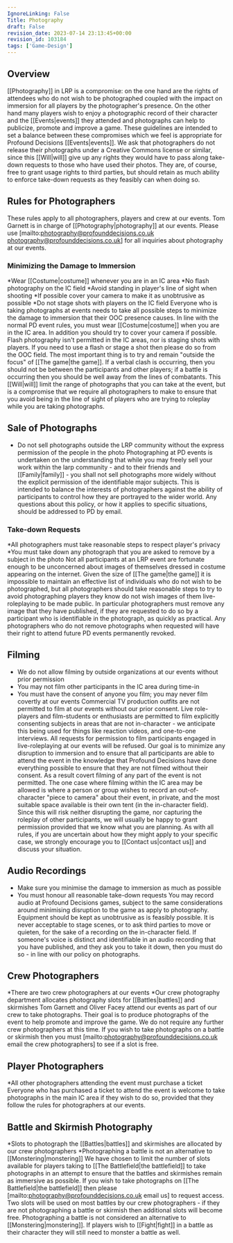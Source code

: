 ```yaml
---
IgnoreLinking: False
Title: Photography
draft: False
revision_date: 2023-07-14 23:13:45+00:00
revision_id: 103184
tags: ['Game-Design']
---
```


## Overview
[[Photography]] in LRP is a compromise: on the one hand are the rights of attendees who do not wish to be photographed coupled with the impact on immersion for all players by the photographer's presence. On the other hand many players wish to enjoy a photographic record of their character and the [[Events|events]] they attended and photographs can help to publicize, promote and improve a game. These guidelines are intended to set a balance between these compromises which we feel is appropriate for Profound Decisions [[Events|events]].
We ask that photographers do not release their photographs under a Creative Commons license or similar, since this [[Will|will]] give up any rights they would have to pass along take-down requests to those who have used their photos. They are, of course, free to grant usage rights to third parties, but should retain as much ability to enforce take-down requests as they feasibly can when doing so.
## Rules for Photographers
These rules apply to all photographers, players and crew at our events. Tom Garnett is in charge of [[Photography|photography]] at our events. Please use [mailto:photography@profounddecisions.co.uk photography@profounddecisions.co.uk] for all inquiries about photography at our events.
### Minimizing the Damage to Immersion
*Wear [[Costume|costume]] whenever you are in an IC area
*No flash photography on the IC field
*Avoid standing in player's line of sight when shooting
*If possible cover your camera to make it as unobtrusive as possible
*Do not stage shots with players on the IC field
Everyone who is taking photographs at events needs to take all possible steps to minimize the damage to immersion that their OOC presence causes. In line with the normal PD event rules, you must wear [[Costume|costume]] when you are in the IC area. In addition you should try to cover your camera if possible. Flash photography isn't permitted in the IC areas, nor is staging shots with players. If you need to use a flash or stage a shot then please do so from the OOC field.
The most important thing is to try and remain "outside the focus" of [[The game|the game]]. If a verbal clash is occurring, then you should not be between the participants and other players; if a battle is occurring then you should be well away from the lines of combatants. This [[Will|will]] limit the range of photographs that you can take at the event, but is a compromise that we require all photographers to make to ensure that you avoid being in the line of sight of players who are trying to roleplay while you are taking photographs.
## Sale of Photographs
* Do not sell photographs outside the LRP community without the express permission of the people in the photo
Photographing at PD events is undertaken on the understanding that while you may freely sell your work within the larp community - and to their friends and [[Family|family]] - you shall not sell photographs more widely without the explicit permission of the identifiable major subjects.
This is intended to balance the interests of photographers against the ability of participants to control how they are portrayed to the wider world. Any questions about this policy, or how it applies to specific situations, should be addressed to PD by email.
### Take-down Requests
*All photographers must take reasonable steps to respect player's privacy
*You must take down any photograph that you are asked to remove by a subject in the photo
Not all participants at an LRP event are fortunate enough to be unconcerned about images of themselves dressed in costume appearing on the internet. Given the size of [[The game|the game]] it is impossible to maintain an effective list of individuals who do not wish to be photographed, but all photographers should take reasonable steps to try to avoid photographing players they know do not wish images of them live-roleplaying to be made public.
In particular photographers must remove any image that they have published, if they are requested to do so by a participant who is identifiable in the photograph, as quickly as practical. Any photographers who do not remove photographs when requested will have their right to attend future PD events permanently revoked.
## Filming
* We do not allow filming by outside organizations at our events without prior permission
* You may not film other participants in the IC area during time-in
* You must have the consent of anyone you film; you may never film covertly at our events
Commercial TV production outfits are not permitted to film at our events without our prior consent. Live role-players and film-students or enthusiasts are permitted to film explicitly consenting subjects in areas that are not in-character - we anticipate this being used for things like reaction videos, and one-to-one interviews. 
All requests for permission to film participants engaged in live-roleplaying at our events will be refused. Our goal is to minimize any disruption to immersion and to ensure that all participants are able to attend the event in the knowledge that Profound Decisions have done everything possible to ensure that they are not filmed without their consent. As a result covert filming of any part of the event is not permitted.
The one case where filming within the IC area may be allowed is where a person or group wishes to record an out-of-character "piece to camera" about their event, in private, and the most suitable space available is their own tent (in the in-character field). Since this will risk neither disrupting the game, nor capturing the roleplay of other participants, we will usually be happy to grant permission provided that we know what you are planning.
As with all rules, if you are uncertain about how they might apply to your specific case, we strongly encourage you to [[Contact us|contact us]] and discuss your situation.
## Audio Recordings
* Make sure you minimise the damage to immersion as much as possible
* You must honour all reasonable take-down requests
You may record audio at Profound Decisions games, subject to the same considerations around minimising disruption to the game as apply to photography. Equipment should be kept as unobtrusive as is feasibly possible. It is never acceptable to stage scenes, or to ask third parties to move or quieten, for the sake of a recording on the in-character field.
If someone's voice is distinct and identifiable in an audio recording that you have published, and they ask you to take it down, then you must do so - in line with our policy on photographs.
## Crew Photographers
*There are two crew photographers at our events
*Our crew photography department allocates photography slots for [[Battles|battles]] and skirmishes
Tom Garnett and Oliver Facey attend our events as part of our crew to take photographs. Their goal is to  produce photographs of the event to help promote and improve the game. We do not require any further crew photographers at this time.
If you wish to take photographs on a battle or skirmish then you must [mailto:photography@profounddecisions.co.uk email the crew photographers] to see if a slot is free.
## Player Photographers
*All other photographers attending the event must purchase a ticket
Everyone who has purchased a ticket to attend the event is welcome to take photographs in the main IC area if they wish to do so, provided that they follow the rules for photographers at our events. 
## Battle and Skirmish Photography
*Slots to photograph the [[Battles|battles]] and skirmishes are allocated by our crew photographers
*Photographing a battle is not an alternative to [[Monstering|monstering]]
We have chosen to limit the number of slots available for players taking to [[The Battlefield|the battlefield]] to take photographs in an attempt to ensure that the battles and skirmishes remain as immersive as possible. If you wish to take photographs on [[The Battlefield|the battlefield]] then please [mailto:photography@profounddecisions.co.uk email us] to request access.
Two slots will be used on most battles by our crew photographers - if they are not photographing a battle or skirmish then additional slots will become free. 
Photographing a battle is not considered an alternative to [[Monstering|monstering]]. If players wish to [[Fight|fight]] in a battle as their character they will still need to monster a battle as well.